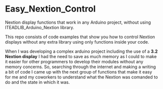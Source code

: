 # Easy_Nextion_Control
Nextion display functions that work in any Arduino project, without using ITEADLIB_Arduino_Nextion library.
<p>This repo consists of code examples that show you how to control Nextion displays without any extra library using only functions inside your code.</p>
When I was developing a complex arduino project including the use of a <strong>3.2 Nextion display</strong> I had the need to save as much memory as I could to make it easier for other programmers to develop their modules without any memory concerns.
So, searching through the internet and making a writing a bit of code I came up with the next group of functions that make it easy for me and my coworkers to understand what the Nextion was comanded to do and the state in which it was.
